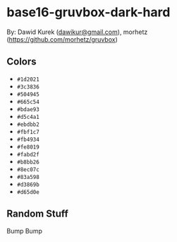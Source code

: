 # base16-gruvbox-dark-hard

By: Dawid Kurek (dawikur@gmail.com), morhetz (https://github.com/morhetz/gruvbox)

## Colors

* `#1d2021`
* `#3c3836`
* `#504945`
* `#665c54`
* `#bdae93`
* `#d5c4a1`
* `#ebdbb2`
* `#fbf1c7`
* `#fb4934`
* `#fe8019`
* `#fabd2f`
* `#b8bb26`
* `#8ec07c`
* `#83a598`
* `#d3869b`
* `#d65d0e`

## Random Stuff

Bump
Bump
